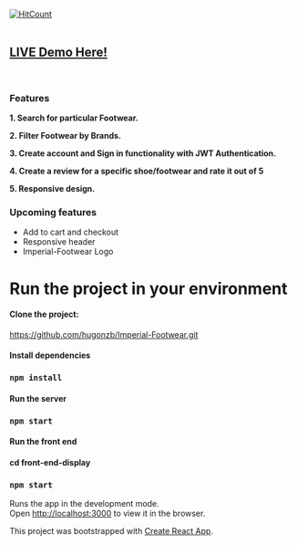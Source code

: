 [![HitCount](http://hits.dwyl.com/hugonzb/Imperial-Footwear.svg)](http://hits.dwyl.com/hugonzb/Imperial-Footwear)
<br><br>
## [LIVE Demo Here!](https://imperial-footwear.herokuapp.com/)
<br>

### Features
**1. Search for particular Footwear.**

**2. Filter Footwear by Brands.**

**3. Create account and Sign in functionality with JWT Authentication.**

**4. Create a review for a specific shoe/footwear and rate it out of 5**

**5. Responsive design.**
<br>
### Upcoming features
- Add to cart and checkout
- Responsive header
- Imperial-Footwear Logo

# Run the project in your environment

#### Clone the project: 
https://github.com/hugonzb/Imperial-Footwear.git

#### Install dependencies
### `npm install`

#### Run the server
### `npm start`

#### Run the front end
#### cd front-end-display
### `npm start`

Runs the app in the development mode.<br />
Open [http://localhost:3000](http://localhost:3000) to view it in the browser.

This project was bootstrapped with [Create React App](https://github.com/facebook/create-react-app).
